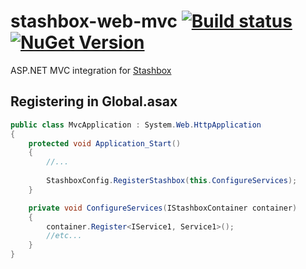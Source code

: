 # stashbox-web-mvc [![Build status](https://img.shields.io/appveyor/ci/pcsajtai/stashbox-extensions/main.svg?label=appveyor)](https://ci.appveyor.com/project/pcsajtai/stashbox-extensions/branch/master) [![NuGet Version](https://buildstats.info/nuget/Stashbox.Web.Mvc)](https://www.nuget.org/packages/Stashbox.Web.Mvc/)
ASP.NET MVC integration for [Stashbox](https://github.com/z4kn4fein/stashbox)

## Registering in Global.asax
```c#
public class MvcApplication : System.Web.HttpApplication
{
    protected void Application_Start()
    {
        //...
        
        StashboxConfig.RegisterStashbox(this.ConfigureServices);
    }

    private void ConfigureServices(IStashboxContainer container)
    {
        container.Register<IService1, Service1>();
        //etc...
    }
}
```
